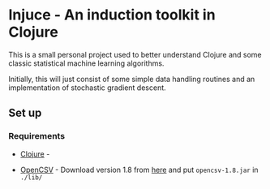 Injuce - An induction toolkit in Clojure
========================================

This is a small personal project used to better understand Clojure and some classic statistical machine learning algorithms.

Initially, this will just consist of some simple data handling routines and an implementation of stochastic gradient descent.

Set up
------

### Requirements ###

* [Clojure][] - 

* [OpenCSV][] - Download version 1.8 from [here][opencsv] and put `opencsv-1.8.jar` in `./lib/`

[clojure]: http://clojure.org/
[opencsv]: http://opencsv.sourceforge.net/
